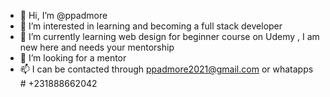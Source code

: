 - 👋 Hi, I’m @ppadmore
- 👀 I’m interested in learning and becoming a full stack developer 
- 🌱 I’m currently learning web design for beginner course on Udemy , I am new here and needs your mentorship 
- 💞️ I’m looking for a mentor 
- 📫 I can be contacted through ppadmore2021@gmail.com or whatapps # +231888662042

<!---
I want to learn programming and need a mentor to help me throug. I just bought a course from Udemy to start my Journery 
--->
